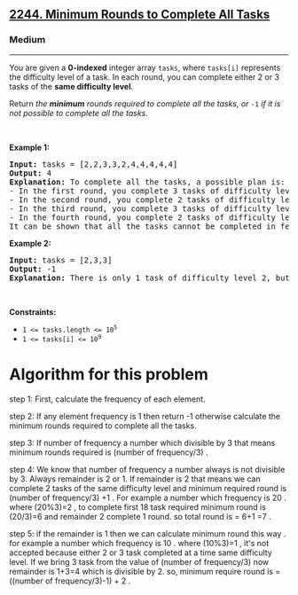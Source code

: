 <h2><a href="https://leetcode.com/problems/minimum-rounds-to-complete-all-tasks/">2244. Minimum Rounds to Complete All Tasks</a></h2><h3>Medium</h3><hr><div><p>You are given a <strong>0-indexed</strong> integer array <code>tasks</code>, where <code>tasks[i]</code> represents the difficulty level of a task. In each round, you can complete either 2 or 3 tasks of the <strong>same difficulty level</strong>.</p>

<p>Return <em>the <strong>minimum</strong> rounds required to complete all the tasks, or </em><code>-1</code><em> if it is not possible to complete all the tasks.</em></p>

<p>&nbsp;</p>
<p><strong>Example 1:</strong></p>

<pre><strong>Input:</strong> tasks = [2,2,3,3,2,4,4,4,4,4]
<strong>Output:</strong> 4
<strong>Explanation:</strong> To complete all the tasks, a possible plan is:
- In the first round, you complete 3 tasks of difficulty level 2. 
- In the second round, you complete 2 tasks of difficulty level 3. 
- In the third round, you complete 3 tasks of difficulty level 4. 
- In the fourth round, you complete 2 tasks of difficulty level 4.  
It can be shown that all the tasks cannot be completed in fewer than 4 rounds, so the answer is 4.
</pre>

<p><strong>Example 2:</strong></p>

<pre><strong>Input:</strong> tasks = [2,3,3]
<strong>Output:</strong> -1
<strong>Explanation:</strong> There is only 1 task of difficulty level 2, but in each round, you can only complete either 2 or 3 tasks of the same difficulty level. Hence, you cannot complete all the tasks, and the answer is -1.
</pre>

<p>&nbsp;</p>
<p><strong>Constraints:</strong></p>

<ul>
	<li><code>1 &lt;= tasks.length &lt;= 10<sup>5</sup></code></li>
	<li><code>1 &lt;= tasks[i] &lt;= 10<sup>9</sup></code></li>
</ul>
</div>

# Algorithm for this problem
step 1: First, calculate the frequency of each element.

step 2: If any element frequency is 1 then return -1 otherwise calculate the minimum rounds required to complete all the tasks.

step 3: If number of frequency a number which divisible by 3 that means minimum rounds required is (number of frequency/3) .

step 4: We know that number of frequency a number always is not divisible by 3. Always remainder is 2 or 1. If remainder is 2 that means we can complete 2 tasks of the same difficulty level and minimum required round is (number of frequency/3) +1 . For example a number which frequency is 20 . where (20%3)=2 , to complete first 18 task required minimum round is (20/3)=6 and remainder 2 complete 1 round. so total round is = 6+1 =7 .

step 5: if the remainder is 1 then we can calculate minimum round this way . for example a number which frequency is 10 . where (10%3)=1 , it's not accepted because either 2 or 3 task completed at a time same difficulty level. If we bring 3 task from the value of (number of frequency/3) now remainder is 1+3=4 which is divisible by 2. so, minimum require round is = ((number of frequency/3)-1) + 2 .
